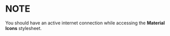# NOTE
You should have an active internet connection while accessing the **Material Icons** stylesheet.